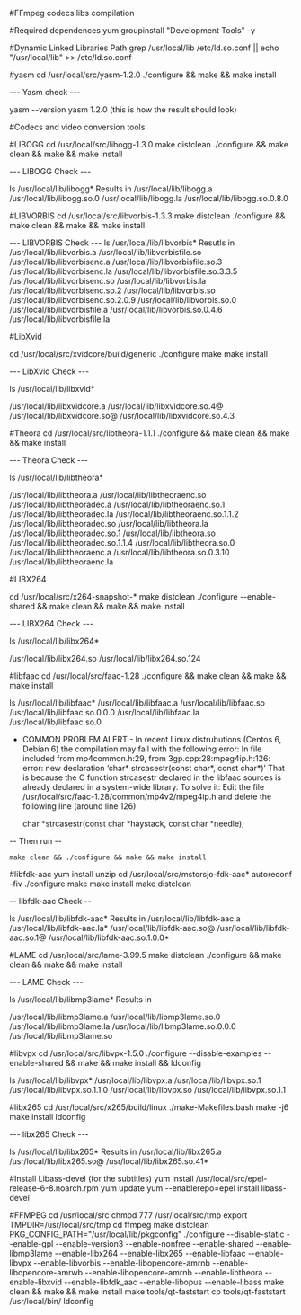 #FFmpeg codecs libs compilation

#Required dependences
yum groupinstall "Development Tools" -y

#Dynamic Linked Libraries Path
grep /usr/local/lib /etc/ld.so.conf || echo "/usr/local/lib" >> /etc/ld.so.conf  

#yasm 
cd /usr/local/src/yasm-1.2.0
./configure  && make && make install

--- Yasm check ---

yasm --version
yasm 1.2.0 (this is how the result should look)


#Codecs and video conversion tools

#LIBOGG
cd /usr/local/src/libogg-1.3.0
make distclean
./configure && make clean && make && make install

--- LIBOGG Check ---

ls /usr/local/lib/libogg*
Results in
/usr/local/lib/libogg.a   /usr/local/lib/libogg.so.0
/usr/local/lib/libogg.la  /usr/local/lib/libogg.so.0.8.0


#LIBVORBIS
cd /usr/local/src/libvorbis-1.3.3
make distclean
./configure && make clean && make && make install 

--- LIBVORBIS Check ---
ls /usr/local/lib/libvorbis*
Resutls in
/usr/local/lib/libvorbis.a            /usr/local/lib/libvorbisfile.so
/usr/local/lib/libvorbisenc.a         /usr/local/lib/libvorbisfile.so.3
/usr/local/lib/libvorbisenc.la        /usr/local/lib/libvorbisfile.so.3.3.5
/usr/local/lib/libvorbisenc.so        /usr/local/lib/libvorbis.la
/usr/local/lib/libvorbisenc.so.2      /usr/local/lib/libvorbis.so
/usr/local/lib/libvorbisenc.so.2.0.9  /usr/local/lib/libvorbis.so.0
/usr/local/lib/libvorbisfile.a        /usr/local/lib/libvorbis.so.0.4.6
/usr/local/lib/libvorbisfile.la


#LibXvid

cd /usr/local/src/xvidcore/build/generic
./configure 
make
make install

--- LibXvid Check ---

ls /usr/local/lib/libxvid*

/usr/local/lib/libxvidcore.a    /usr/local/lib/libxvidcore.so.4@
/usr/local/lib/libxvidcore.so@  /usr/local/lib/libxvidcore.so.4.3


#Theora
cd /usr/local/src/libtheora-1.1.1
./configure && make clean && make && make install 

--- Theora Check ---

ls /usr/local/lib/libtheora*

/usr/local/lib/libtheora.a            /usr/local/lib/libtheoraenc.so
/usr/local/lib/libtheoradec.a         /usr/local/lib/libtheoraenc.so.1
/usr/local/lib/libtheoradec.la        /usr/local/lib/libtheoraenc.so.1.1.2
/usr/local/lib/libtheoradec.so        /usr/local/lib/libtheora.la
/usr/local/lib/libtheoradec.so.1      /usr/local/lib/libtheora.so
/usr/local/lib/libtheoradec.so.1.1.4  /usr/local/lib/libtheora.so.0
/usr/local/lib/libtheoraenc.a         /usr/local/lib/libtheora.so.0.3.10
/usr/local/lib/libtheoraenc.la

#LIBX264

cd /usr/local/src/x264-snapshot-*
make distclean
./configure --enable-shared && make clean && make && make install

--- LIBX264 Check ---

ls /usr/local/lib/libx264*

/usr/local/lib/libx264.so  /usr/local/lib/libx264.so.124 

#libfaac
cd /usr/local/src/faac-1.28
./configure && make clean && make && make install 

ls /usr/local/lib/libfaac*
 /usr/local/lib/libfaac.a   /usr/local/lib/libfaac.so    /usr/local/lib/libfaac.so.0.0.0
 /usr/local/lib/libfaac.la  /usr/local/lib/libfaac.so.0


 - COMMON PROBLEM ALERT -
 In recent Linux distrubutions (Centos 6, Debian 6) the compilation may fail with the following error: 
 				In file included from mp4common.h:29, from 3gp.cpp:28:mpeg4ip.h:126: error: new declaration ‘char* strcasestr(const char*, const char*)’
That is because the C function strcasestr declared in the libfaac sources is already declared in a system-wide library.
To solve it: Edit the file /usr/local/src/faac-1.28/common/mp4v2/mpeg4ip.h and delete the following line (around line 126)

	char *strcasestr(const char *haystack, const char *needle); 

-- Then run --

	make clean && ./configure && make && make install

#libfdk-aac
yum install unzip
cd /usr/local/src/mstorsjo-fdk-aac*
autoreconf -fiv
./configure
make
make install
make distclean

-- libfdk-aac Check --

ls /usr/local/lib/libfdk-aac*
Results in
/usr/local/lib/libfdk-aac.a  /usr/local/lib/libfdk-aac.la*  /usr/local/lib/libfdk-aac.so@  /usr/local/lib/libfdk-aac.so.1@  /usr/local/lib/libfdk-aac.so.1.0.0*

#LAME
cd /usr/local/src/lame-3.99.5
make distclean
./configure && make clean && make && make install

--- LAME Check ---

ls /usr/local/lib/libmp3lame*
Results in

/usr/local/lib/libmp3lame.a   /usr/local/lib/libmp3lame.so.0
/usr/local/lib/libmp3lame.la  /usr/local/lib/libmp3lame.so.0.0.0
/usr/local/lib/libmp3lame.so


#libvpx
cd /usr/local/src/libvpx-1.5.0
./configure --disable-examples --enable-shared && make && make install && ldconfig

ls /usr/local/lib/libvpx*
/usr/local/lib/libvpx.a /usr/local/lib/libvpx.so.1 /usr/local/lib/libvpx.so.1.1.0
/usr/local/lib/libvpx.so /usr/local/lib/libvpx.so.1.1

#libx265
cd /usr/local/src/x265/build/linux
./make-Makefiles.bash
make -j6
make install
ldconfig 


--- libx265 Check ---

ls /usr/local/lib/libx265*
Results in
/usr/local/lib/libx265.a  /usr/local/lib/libx265.so@  /usr/local/lib/libx265.so.41*

#Install Libass-devel (for the subtitles)
yum install /usr/local/src/epel-release-6-8.noarch.rpm
yum update
yum --enablerepo=epel install libass-devel


#FFMPEG
cd /usr/local/src
chmod 777 /usr/local/src/tmp
export TMPDIR=/usr/local/src/tmp
cd ffmpeg
make distclean
PKG_CONFIG_PATH="/usr/local/lib/pkgconfig" ./configure --disable-static --enable-gpl --enable-version3 --enable-nonfree --enable-shared --enable-libmp3lame --enable-libx264 --enable-libx265 --enable-libfaac --enable-libvpx --enable-libvorbis --enable-libopencore-amrnb --enable-libopencore-amrwb --enable-libopencore-amrnb --enable-libtheora --enable-libxvid --enable-libfdk_aac --enable-libopus --enable-libass
make clean && make && make install
make tools/qt-faststart
cp tools/qt-faststart /usr/local/bin/
ldconfig